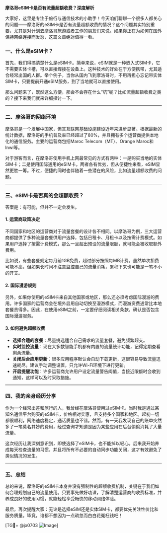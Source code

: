 **摩洛哥eSIM卡是否有流量超额收费？深度解析**

大家好，这里是专注于旅行与通信技术的小助手！今天咱们聊聊一个很多人都关心的问题——摩洛哥的eSIM卡是否有流量超额收费的情况？这个问题其实特别重要，尤其是对计划去摩洛哥旅游或者工作的朋友们来说。如果你正在为如何在国外保持网络连接而发愁，这篇文章绝对值得一看。

### 一、什么是eSIM卡？

首先，我们得搞清楚什么是eSIM卡。简单来说，eSIM就是一种嵌入式SIM卡，它不需要实体卡槽，可以直接焊接在设备上。这种技术的好处在于方便携带，尤其适合经常出国的人群。举个例子，当你从国内飞到摩洛哥时，不用再担心忘记带实体SIM卡，只要提前开通eSIM服务，到了当地就可以直接使用。

那么问题来了，既然这么方便，那会不会存在什么“坑”呢？比如流量超额收费之类的？接下来我们就来详细探讨一下。

---

### 二、摩洛哥的网络环境

摩洛哥是一个发展中国家，但其互联网基础设施建设近年来进步显著。根据最新的统计数据，摩洛哥的手机普及率已经超过了80%，并且拥有多个运营商提供本地化的通信服务。主要的运营商包括Maroc Telecom（MT）、Orange Maroc和Inwi等。

对于游客而言，在摩洛哥使用手机上网最常见的方式有两种：一是购买当地的实体SIM卡；二是使用国际通用的eSIM卡。两者各有优劣，但从便捷性来看，eSIM显然更胜一筹。不过，便捷的同时也伴随着一些潜在的风险，比如流量超额收费的问题。

---

### 三、eSIM卡是否真的会超额收费？

答案是：有可能，但并不一定会发生。

#### 1. **运营商政策决定**
   不同国家和地区的运营商对于流量套餐的设计各不相同。以摩洛哥为例，三大运营商都提供了多种流量套餐供用户选择，包括日租卡、月租卡以及按需计费模式。如果用户选择了按需计费模式，那么一旦超出预设的流量限额，就可能会被收取额外费用。

   比如说，有些套餐规定每月前1GB免费，超过部分按照每MB计费。虽然单次扣费可能不高，但如果长时间不注意监控自己的流量消耗，累积下来也可能是一笔不小的开支。

#### 2. **国际漫游规则**
   另外，如果你使用的eSIM卡来自其他国家或地区，那么还必须考虑国际漫游的费用。许多国家的运营商会在境外启用自动切换至漫游模式，而漫游资费通常比本地套餐贵得多。因此，在使用eSIM之前，一定要仔细阅读相关条款，确认是否包含国际漫游服务。

#### 3. **如何避免超额收费**
   - **选择合适的套餐**：尽量挑选适合自己需求的流量套餐，避免频繁超支。
   - **实时监控流量**：现在大多数智能手机都有内置的流量统计功能，记得定期查看剩余流量。
   - **关闭后台应用更新**：很多应用程序默认会自动下载更新，这很容易导致流量迅速耗尽。建议手动调整设置，只允许Wi-Fi环境下进行更新。
   - **开启提醒功能**：许多运营商允许用户设定流量警告阈值，当接近限额时会收到通知，这样可以及时采取措施。

---

### 四、我的亲身经历分享

作为一个经常出差和旅行的人，我曾经在摩洛哥使用过eSIM卡。当时我是通过某知名通信平台购买的eSIM卡，价格相对实惠，且支持多个国家和地区。起初一切都很顺利，网络速度稳定，通话质量也不错。然而，有一天我发现自己的账单突然多了一笔莫名其妙的费用，经过查询才知道是因为某些应用在后台偷偷消耗了大量流量。

这次经历让我深刻意识到，即使选择了eSIM卡，也不能掉以轻心。后来我开始养成每天检查流量的习惯，并且将所有不必要的自动同步功能关闭，这才有效避免了类似情况的发生。

---

### 五、总结

总的来说，摩洛哥的eSIM卡本身并没有强制性的超额收费机制，关键在于我们如何合理规划自己的流量使用。只要事先做好功课，了解清楚运营商的收费标准，并养成良好的使用习惯，就能轻松享受畅快的移动网络体验。

最后，再次提醒大家：无论是选择eSIM还是实体SIM卡，都要优先关注性价比和服务质量。毕竟，谁都不想因为一点疏忽而白白花冤枉钱吧！

[TG💪+ @jx0703 ![Image](https://github.com/user-attachments/assets/dbca1d08-cadb-493c-b0ec-ad6f7a83f270)]